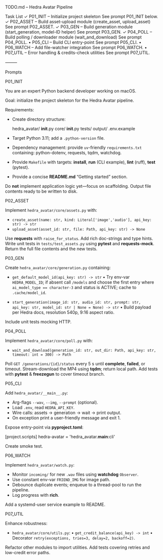 TODO.md – Hedra Avatar Pipeline

Task List
	✓	P01_INIT – Initialize project skeleton
See prompt P01_INIT below.
	✓	P02_ASSET – Build asset-upload module (create_asset, upload_asset)
See prompt P02_ASSET.
	✓	P03_GEN – Build generation module (start_generation, model-ID helper)
See prompt P03_GEN.
	✓	P04_POLL – Build polling / downloader module (wait_and_download)
See prompt P04_POLL.
	•	P05_CLI – Build CLI entry-point
See prompt P05_CLI.
	•	P06_WATCH – Add file-watcher integration
See prompt P06_WATCH.
	•	P07_UTIL – Error handling & credits-check utilities
See prompt P07_UTIL.

⸻

Prompts

P01_INIT

You are an expert Python backend developer working on macOS.

Goal: initialize the project skeleton for the Hedra Avatar pipeline.

Requirements:
- Create directory structure:

  hedra_avatar/
      __init__.py
      core/
          __init__.py
      tests/
      output/
  .env.example

- Target Python 3.11; add a `.python-version` file.
- Dependency management: provide `uv`-friendly `requirements.txt` containing: python-dotenv, requests, tqdm, watchdog.
- Provide `Makefile` with targets: **install**, **run** (CLI example), **lint** (ruff), **test** (pytest).
- Provide a concise **README.md** “Getting started” section.

Do **not** implement application logic yet—focus on scaffolding. Output file contents ready to be written to disk.

P02_ASSET

Implement `hedra_avatar/core/assets.py` with:

- `create_asset(name: str, kind: Literal['image','audio'], api_key: str) -> str`
- `upload_asset(asset_id: str, file: Path, api_key: str) -> None`

Use **requests** with `raise_for_status`. Add rich doc-strings and type hints.
Write unit tests in `tests/test_assets.py` using **pytest** and **requests-mock**.
Return the full file contents and the new tests.

P03_GEN

Create `hedra_avatar/core/generation.py` containing:

- `get_default_model_id(api_key: str) -> str`
  • Try env-var `HEDRA_MODEL_ID`; if absent call `/models` and choose the first entry where `ai_model_type == character-3` and status is ACTIVE; cache to `.cache/model_id`.

- `start_generation(image_id: str, audio_id: str, prompt: str, api_key: str, model_id: str | None = None) -> str`
  • Build payload per Hedra docs, resolution 540p, 9:16 aspect ratio.

Include unit tests mocking HTTP.

P04_POLL

Implement `hedra_avatar/core/poll.py` with:

- `wait_and_download(generation_id: str, out_dir: Path, api_key: str, timeout: int = 300) -> Path`

Poll `GET /generations/{id}/status` every 5 s until **complete**, **failed**, or timeout.
Stream-download the MP4 using **tqdm**; return local path.
Add tests with **pytest** & **freezegun** to cover timeout branch.

P05_CLI

Add `hedra_avatar/__main__.py`:

- Arg-flags `--wav`, `--img`, `--prompt` (optional).
- Load `.env`, read `HEDRA_API_KEY`.
- Wire calls: assets → generation → wait → print output.
- On exception print a user-friendly message and exit 1.

Expose entry-point via **pyproject.toml**:

[project.scripts]
hedra-avatar = 'hedra_avatar.__main__:cli'

Create smoke test.

P06_WATCH

Implement `hedra_avatar/watch.py`:

- Monitor `incoming/` for new `.wav` files using **watchdog** `Observer`.
- Use constant env-var `FRIEND_IMG` for image path.
- Debounce duplicate events; enqueue to a thread-pool to run the pipeline.
- Log progress with **rich**.

Add a systemd-user service example to README.

P07_UTIL

Enhance robustness:

- `hedra_avatar/core/utils.py`:
  • `get_credit_balance(api_key) -> int`
  • Decorator `retry(exceptions, tries=3, delay=2, backoff=2)`.

Refactor other modules to import utilities.
Add tests covering retries and low-credit error paths.